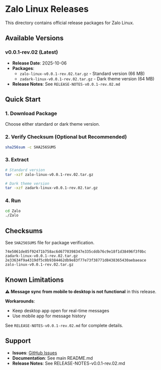 # Zalo Linux Releases

This directory contains official release packages for Zalo Linux.

## Available Versions

### v0.0.1-rev.02 (Latest)
- **Release Date**: 2025-10-06
- **Packages**:
  - `zalo-linux-v0.0.1-rev.02.tar.gz` - Standard version (66 MB)
  - `zadark-linux-v0.0.1-rev.02.tar.gz` - Dark theme version (64 MB)
- **Release Notes**: See `RELEASE-NOTES-v0.0.1-rev.02.md`

## Quick Start

### 1. Download Package
Choose either standard or dark theme version.

### 2. Verify Checksum (Optional but Recommended)
```bash
sha256sum -c SHA256SUMS
```

### 3. Extract
```bash
# Standard version
tar -xzf zalo-linux-v0.0.1-rev.02.tar.gz

# Dark theme version
tar -xzf zadark-linux-v0.0.1-rev.02.tar.gz
```

### 4. Run
```bash
cd Zalo
./Zalo
```

## Checksums

See `SHA256SUMS` file for package verification.

```
74e5061de85f92471b758ac6d6770398347e335cddb76c9e18f1d38496f3f0bc  zadark-linux-v0.0.1-rev.02.tar.gz
2e33634f9a4319df5c0b9384462db9e83f77e73f38771d8438365430aebaeace  zalo-linux-v0.0.1-rev.02.tar.gz
```

## Known Limitations

⚠️ **Message sync from mobile to desktop is not functional** in this release.

**Workarounds**:
- Keep desktop app open for real-time messages
- Use mobile app for message history

See `RELEASE-NOTES-v0.0.1-rev.02.md` for complete details.

## Support

- **Issues**: [GitHub Issues](https://github.com/your-repo/zalo-linux/issues)
- **Documentation**: See main README.md
- **Release Notes**: See RELEASE-NOTES-v0.0.1-rev.02.md
